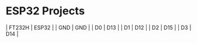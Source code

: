 # ESP32 Projects

| FT232H | ESP32 |
| GND    | GND   |
| D0     | D13   |
| D1     | D12   |
| D2     | D15   |
| D3     | D14   |
